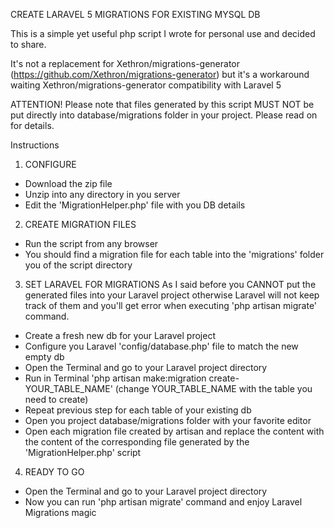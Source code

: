 CREATE LARAVEL 5 MIGRATIONS FOR EXISTING MYSQL DB

This is a simple yet useful php script I wrote for personal use and decided to share.

It's not a replacement for Xethron/migrations-generator (https://github.com/Xethron/migrations-generator) but it's a workaround waiting Xethron/migrations-generator compatibility with Laravel 5

ATTENTION!
Please note that files generated by this script MUST NOT be put directly into database/migrations folder in your project.
Please read on for details.


Instructions

1) CONFIGURE
- Download the zip file
- Unzip into any directory in you server
- Edit the 'MigrationHelper.php' file with you DB details

2) CREATE MIGRATION FILES
- Run the script from any browser
- You should find a migration file for each table into the 'migrations' folder you of the script directory

3) SET LARAVEL FOR MIGRATIONS
As I said before you CANNOT put the generated files into your Laravel project otherwise Laravel will not keep track of them and you'll get error when executing 'php artisan migrate' command.
- Create a fresh new db for your Laravel project
- Configure you Laravel 'config/database.php' file to match the new empty db
- Open the Terminal and go to your Laravel project directory
- Run in Terminal 'php artisan make:migration create-YOUR_TABLE_NAME' (change YOUR_TABLE_NAME with the table you need to create)
- Repeat previous step for each table of your existing db
- Open you project database/migrations folder with your favorite editor
- Open each migration file created by artisan and replace the content with the content of the corresponding file generated by the 'MigrationHelper.php' script

4) READY TO GO
- Open the Terminal and go to your Laravel project directory
- Now you can run 'php artisan migrate' command and enjoy Laravel Migrations magic



